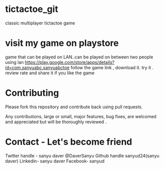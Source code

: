 # tictactoe_git
classic multiplayer  tictactoe game  
# visit my game on playstore
game that can be played on LAN..can be played on between two people using lan https://play.google.com/store/apps/details?id=com.sanyuabc.sanyuabctoe follow the game link , download it. try it . review rate and share it if you like the game
# Contributing
Please fork this repository and contribute back using pull requests.

Any contributions, large or small, major features, bug fixes, are welcomed and appreciated but will be thoroughly reviewed .
# Contact - Let's become friend
Twitter handle  - sanyu daver @DaverSanyu
Github handle sanyud24(sanyu daver)
Linkedin- sanyu daver
Facebook- sanyud
        
